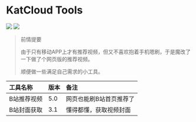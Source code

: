 # KatCloud Tools

![](https://img.shields.io/badge/vue-2.16.4-brightgreen?style=flat-square&logo=appveyor)  ![](https://img.shields.io/badge/element--ui-2.15.7-blue?style=flat-square&logo=appveyor) 

> 前情提要
>
> 由于只有移动APP上才有推荐视频，但又不喜欢抱着手机嗯刷，于是魔改了一下做了个网页版的推荐视频。
>
> 顺便做一些满足自己需求的小工具。

| 工具名称 | 版本 | 备注 |
|  :---  | :---  |  :---  |
| B站推荐视频 | 5.0 | 网页也能刷B站首页推荐了 |
| B站封面获取 | 3.1 | 懂得都懂，获取视频封面 |